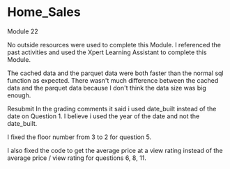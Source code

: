 # Home_Sales
Module 22

No outside resources were used to complete this Module.
I referenced the past activities and used the Xpert Learning Assistant to complete this Module. 

The cached data and the parquet data were both faster than the normal sql function as expected.
There wasn't much difference between the cached data and the parquet data because I don't think the data size was big enough.  

Resubmit
In the grading comments it said i used date_built instead of the date on Question 1.   I believe i used the year of the date and not the date_built.  

I fixed the floor number from 3 to 2 for question 5.

I also fixed the code to get the average price at a view rating instead of the average price / view rating for questions 6, 8, 11.
